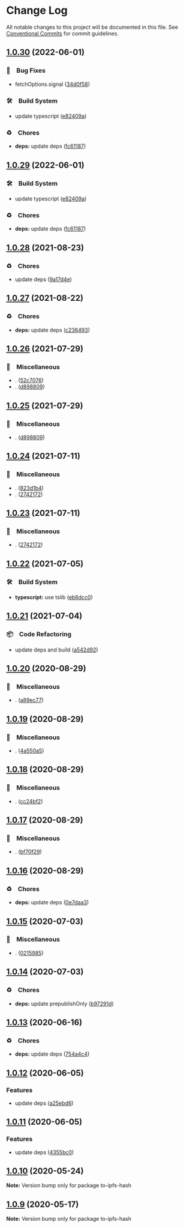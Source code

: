 # Change Log

All notable changes to this project will be documented in this file.
See [Conventional Commits](https://conventionalcommits.org) for commit guidelines.

## [1.0.30](https://github.com/bluelovers/ws-ipfs/compare/to-ipfs-hash@1.0.28...to-ipfs-hash@1.0.30) (2022-06-01)


### 🐛　Bug Fixes

* fetchOptions.signal ([34d0f58](https://github.com/bluelovers/ws-ipfs/commit/34d0f582b2aede84c8c3368f120fba53dd44377d))


### 🛠　Build System

* update typescript ([e82409a](https://github.com/bluelovers/ws-ipfs/commit/e82409a1d08dcfae1d7e6a1c628d5280b22fb6b7))


### ♻️　Chores

* **deps:** update deps ([fc61187](https://github.com/bluelovers/ws-ipfs/commit/fc61187b003a17693ce8ba63ec8d80a5981dd9ce))





## [1.0.29](https://github.com/bluelovers/ws-ipfs/compare/to-ipfs-hash@1.0.28...to-ipfs-hash@1.0.29) (2022-06-01)


### 🛠　Build System

* update typescript ([e82409a](https://github.com/bluelovers/ws-ipfs/commit/e82409a1d08dcfae1d7e6a1c628d5280b22fb6b7))


### ♻️　Chores

* **deps:** update deps ([fc61187](https://github.com/bluelovers/ws-ipfs/commit/fc61187b003a17693ce8ba63ec8d80a5981dd9ce))





## [1.0.28](https://github.com/bluelovers/ws-ipfs/compare/to-ipfs-hash@1.0.27...to-ipfs-hash@1.0.28) (2021-08-23)


### ♻️　Chores

* update deps ([9a17d4e](https://github.com/bluelovers/ws-ipfs/commit/9a17d4e55367a4fb17b4c1f65ed896ffbd593049))





## [1.0.27](https://github.com/bluelovers/ws-ipfs/compare/to-ipfs-hash@1.0.26...to-ipfs-hash@1.0.27) (2021-08-22)


### ♻️　Chores

* **deps:** update deps ([c236493](https://github.com/bluelovers/ws-ipfs/commit/c236493e8eb6014e3c2265492262cce1ac9c400c))





## [1.0.26](https://github.com/bluelovers/ws-ipfs/compare/to-ipfs-hash@1.0.24...to-ipfs-hash@1.0.26) (2021-07-29)


### 🔖　Miscellaneous

* . ([52c7076](https://github.com/bluelovers/ws-ipfs/commit/52c70765e0e1ca76e00e16cbcc289da34ee7db2a))
* . ([d898809](https://github.com/bluelovers/ws-ipfs/commit/d898809e28e25bbf305b5282a8d42c6d332c9f03))





## [1.0.25](https://github.com/bluelovers/ws-ipfs/compare/to-ipfs-hash@1.0.24...to-ipfs-hash@1.0.25) (2021-07-29)


### 🔖　Miscellaneous

* . ([d898809](https://github.com/bluelovers/ws-ipfs/commit/d898809e28e25bbf305b5282a8d42c6d332c9f03))





## [1.0.24](https://github.com/bluelovers/ws-ipfs/compare/to-ipfs-hash@1.0.22...to-ipfs-hash@1.0.24) (2021-07-11)


### 🔖　Miscellaneous

* . ([823d1b4](https://github.com/bluelovers/ws-ipfs/commit/823d1b4add2fb35bc228e738708fad903ea29df1))
* . ([2742172](https://github.com/bluelovers/ws-ipfs/commit/2742172440928000c1c6aa873c933a5744c49f69))





## [1.0.23](https://github.com/bluelovers/ws-ipfs/compare/to-ipfs-hash@1.0.22...to-ipfs-hash@1.0.23) (2021-07-11)


### 🔖　Miscellaneous

* . ([2742172](https://github.com/bluelovers/ws-ipfs/commit/2742172440928000c1c6aa873c933a5744c49f69))





## [1.0.22](https://github.com/bluelovers/ws-ipfs/compare/to-ipfs-hash@1.0.21...to-ipfs-hash@1.0.22) (2021-07-05)


### 🛠　Build System

* **typescript:** use tslib ([eb8dcc0](https://github.com/bluelovers/ws-ipfs/commit/eb8dcc03d5033b358cc14ba9ff51e35c1c547c22))





## [1.0.21](https://github.com/bluelovers/ws-ipfs/compare/to-ipfs-hash@1.0.20...to-ipfs-hash@1.0.21) (2021-07-04)


### 📦　Code Refactoring

* update deps and build ([a542d92](https://github.com/bluelovers/ws-ipfs/commit/a542d92420faef55f6879fedc07d563f21db03a7))





## [1.0.20](https://github.com/bluelovers/ws-ipfs/compare/to-ipfs-hash@1.0.19...to-ipfs-hash@1.0.20) (2020-08-29)


### 🔖　Miscellaneous

* . ([a89ec77](https://github.com/bluelovers/ws-ipfs/commit/a89ec77c79a26768acfede82c769a6a792eee25b))





## [1.0.19](https://github.com/bluelovers/ws-ipfs/compare/to-ipfs-hash@1.0.18...to-ipfs-hash@1.0.19) (2020-08-29)


### 🔖　Miscellaneous

* . ([4a550a5](https://github.com/bluelovers/ws-ipfs/commit/4a550a55ccd04d245d5935914d091a879986a8f2))





## [1.0.18](https://github.com/bluelovers/ws-ipfs/compare/to-ipfs-hash@1.0.17...to-ipfs-hash@1.0.18) (2020-08-29)


### 🔖　Miscellaneous

* . ([cc24bf2](https://github.com/bluelovers/ws-ipfs/commit/cc24bf22e5f25f217df7c54b8671a476e5da575d))





## [1.0.17](https://github.com/bluelovers/ws-ipfs/compare/to-ipfs-hash@1.0.16...to-ipfs-hash@1.0.17) (2020-08-29)


### 🔖　Miscellaneous

* . ([bf70f29](https://github.com/bluelovers/ws-ipfs/commit/bf70f298426c11645d5343255656fa72e0cae844))





## [1.0.16](https://github.com/bluelovers/ws-ipfs/compare/to-ipfs-hash@1.0.15...to-ipfs-hash@1.0.16) (2020-08-29)


### ♻️　Chores

* **deps:** update deps ([0e7daa3](https://github.com/bluelovers/ws-ipfs/commit/0e7daa377053512cbdae9752a96ee6d9abf0b9dd))





## [1.0.15](https://github.com/bluelovers/ws-ipfs/compare/to-ipfs-hash@1.0.14...to-ipfs-hash@1.0.15) (2020-07-03)


### 🔖　Miscellaneous

* . ([0215985](https://github.com/bluelovers/ws-ipfs/commit/02159857809e29f3a2476a54e13ab1b8a7191433))





## [1.0.14](https://github.com/bluelovers/ws-ipfs/compare/to-ipfs-hash@1.0.13...to-ipfs-hash@1.0.14) (2020-07-03)


### ♻️　Chores

* **deps:** update prepublishOnly ([b97291d](https://github.com/bluelovers/ws-ipfs/commit/b97291d25341f48482aaae290d4b78375e57cbd2))





## [1.0.13](https://github.com/bluelovers/ws-ipfs/compare/to-ipfs-hash@1.0.12...to-ipfs-hash@1.0.13) (2020-06-16)


### ♻️　Chores

* **deps:**  update deps ([754a4c4](https://github.com/bluelovers/ws-ipfs/commit/754a4c4a714d3d256500b319473ce610f876b442))





## [1.0.12](https://github.com/bluelovers/ws-ipfs/compare/to-ipfs-hash@1.0.11...to-ipfs-hash@1.0.12) (2020-06-05)


### Features

* update deps ([a25ebd6](https://github.com/bluelovers/ws-ipfs/commit/a25ebd688ccfd54f164b3ff89cf6cdb2e7f6e478))





## [1.0.11](https://github.com/bluelovers/ws-ipfs/compare/to-ipfs-hash@1.0.10...to-ipfs-hash@1.0.11) (2020-06-05)


### Features

* update deps ([4355bc0](https://github.com/bluelovers/ws-ipfs/commit/4355bc0161fa03725b7455cee33ac834a99b7cd9))





## [1.0.10](https://github.com/bluelovers/ws-ipfs/compare/to-ipfs-hash@1.0.9...to-ipfs-hash@1.0.10) (2020-05-24)

**Note:** Version bump only for package to-ipfs-hash





## [1.0.9](https://github.com/bluelovers/ws-ipfs/compare/to-ipfs-hash@1.0.8...to-ipfs-hash@1.0.9) (2020-05-17)

**Note:** Version bump only for package to-ipfs-hash
